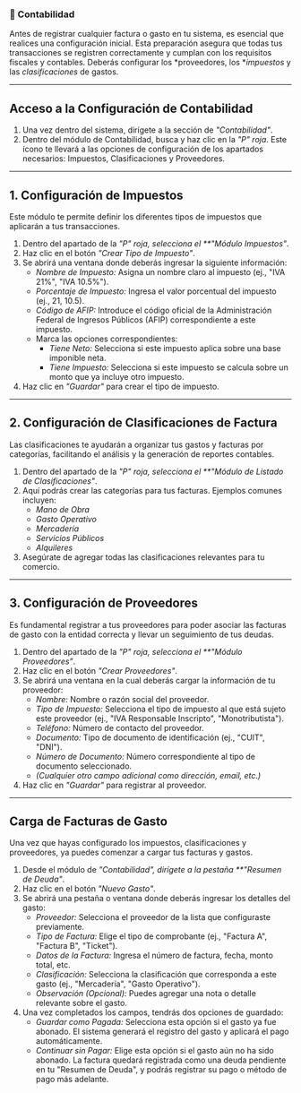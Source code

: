 ### 📒 Contabilidad

Antes de registrar cualquier factura o gasto en tu sistema, es esencial que realices una configuración inicial. Esta preparación asegura que todas tus transacciones se registren correctamente y cumplan con los requisitos fiscales y contables. Deberás configurar los *proveedores, los **impuestos* y las *clasificaciones* de gastos.

---

## Acceso a la Configuración de Contabilidad

1.  Una vez dentro del sistema, dirígete a la sección de *"Contabilidad"*.
2.  Dentro del módulo de Contabilidad, busca y haz clic en la *"P" roja*. Este ícono te llevará a las opciones de configuración de los apartados necesarios: Impuestos, Clasificaciones y Proveedores.

---

## 1. Configuración de Impuestos

Este módulo te permite definir los diferentes tipos de impuestos que aplicarán a tus transacciones.

1.  Dentro del apartado de la *"P" roja, selecciona el **"Módulo Impuestos"*.
2.  Haz clic en el botón *"Crear Tipo de Impuesto"*.
3.  Se abrirá una ventana donde deberás ingresar la siguiente información:
    * *Nombre de Impuesto:* Asigna un nombre claro al impuesto (ej., "IVA 21%", "IVA 10.5%").
    * *Porcentaje de Impuesto:* Ingresa el valor porcentual del impuesto (ej., 21, 10.5).
    * *Código de AFIP:* Introduce el código oficial de la Administración Federal de Ingresos Públicos (AFIP) correspondiente a este impuesto.
    * Marca las opciones correspondientes:
        * *Tiene Neto:* Selecciona si este impuesto aplica sobre una base imponible neta.
        * *Tiene Impuesto:* Selecciona si este impuesto se calcula sobre un monto que ya incluye otro impuesto.
4.  Haz clic en *"Guardar"* para crear el tipo de impuesto.

---

## 2. Configuración de Clasificaciones de Factura

Las clasificaciones te ayudarán a organizar tus gastos y facturas por categorías, facilitando el análisis y la generación de reportes contables.

1.  Dentro del apartado de la *"P" roja, selecciona el **"Módulo de Listado de Clasificaciones"*.
2.  Aquí podrás crear las categorías para tus facturas. Ejemplos comunes incluyen:
    * *Mano de Obra*
    * *Gasto Operativo*
    * *Mercadería*
    * *Servicios Públicos*
    * *Alquileres*
3.  Asegúrate de agregar todas las clasificaciones relevantes para tu comercio.

---

## 3. Configuración de Proveedores

Es fundamental registrar a tus proveedores para poder asociar las facturas de gasto con la entidad correcta y llevar un seguimiento de tus deudas.

1.  Dentro del apartado de la *"P" roja, selecciona el **"Módulo Proveedores"*.
2.  Haz clic en el botón *"Crear Proveedores"*.
3.  Se abrirá una ventana en la cual deberás cargar la información de tu proveedor:
    * *Nombre:* Nombre o razón social del proveedor.
    * *Tipo de Impuesto:* Selecciona el tipo de impuesto al que está sujeto este proveedor (ej., "IVA Responsable Inscripto", "Monotributista").
    * *Teléfono:* Número de contacto del proveedor.
    * *Documento:* Tipo de documento de identificación (ej., "CUIT", "DNI").
    * *Número de Documento:* Número correspondiente al tipo de documento seleccionado.
    * *(Cualquier otro campo adicional como dirección, email, etc.)*
4.  Haz clic en *"Guardar"* para registrar al proveedor.

---

## Carga de Facturas de Gasto

Una vez que hayas configurado los impuestos, clasificaciones y proveedores, ya puedes comenzar a cargar tus facturas y gastos.

1.  Desde el módulo de *"Contabilidad", dirígete a la pestaña **"Resumen de Deuda"*.
2.  Haz clic en el botón *"Nuevo Gasto"*.
3.  Se abrirá una pestaña o ventana donde deberás ingresar los detalles del gasto:
    * *Proveedor:* Selecciona el proveedor de la lista que configuraste previamente.
    * *Tipo de Factura:* Elige el tipo de comprobante (ej., "Factura A", "Factura B", "Ticket").
    * *Datos de la Factura:* Ingresa el número de factura, fecha, monto total, etc.
    * *Clasificación:* Selecciona la clasificación que corresponda a este gasto (ej., "Mercadería", "Gasto Operativo").
    * *Observación (Opcional):* Puedes agregar una nota o detalle relevante sobre el gasto.
4.  Una vez completados los campos, tendrás dos opciones de guardado:
    * *Guardar como Pagada:* Selecciona esta opción si el gasto ya fue abonado. El sistema generará el registro del gasto y aplicará el pago automáticamente.
    * *Continuar sin Pagar:* Elige esta opción si el gasto aún no ha sido abonado. La factura quedará registrada como una deuda pendiente en tu "Resumen de Deuda", y podrás registrar su pago o método de pago más adelante.
